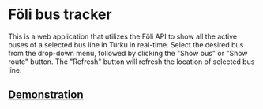 # Föli bus tracker
This is a web application that utilizes the Föli API to show all the active buses of a selected bus line in Turku in real-time.
Select the desired bus from the drop-down menu, followed by clicking the "Show bus" or "Show route" button. The "Refresh" button will refresh the location of selected bus line.

## [Demonstration](https://it-teaching-abo-akademi.github.io/csdewas-project-1-jiwester/Exercise%203/exc3.html)
